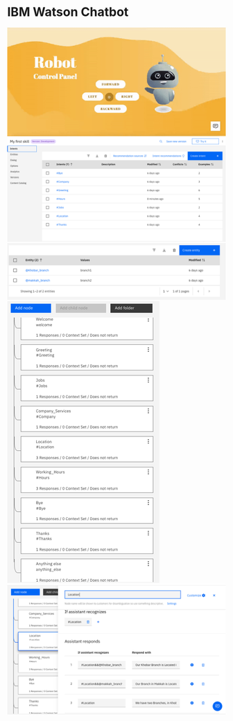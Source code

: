 # IBM Watson Chatbot
![](myres.gif)
![Screenshot](1.png)
![Screenshot](2.png)
![Screenshot](3.png)
![Screenshot](4.png)
